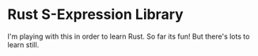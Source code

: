 # Rust S-Expression Library

I'm playing with this in order to learn Rust. So far its fun! But there's lots
to learn still.

